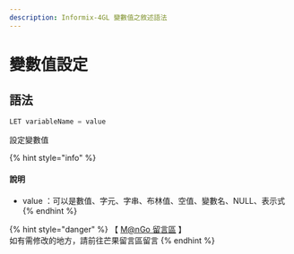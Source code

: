 ```yaml
---
description: Informix-4GL 變數值之敘述語法
---
```


# 變數值設定

## 語法

```objectivec
LET variableName = value
```

設定變數值

{% hint style="info" %}
#### 說明

* value ：可以是數值、字元、字串、布林值、空值、變數名、NULL、表示式
{% endhint %}

{% hint style="danger" %}
【 [M@nGo 留言區](https://give0714.pixnet.net/blog/post/45996817-informix-4gl-%E8%AE%8A%E6%95%B8%E5%80%BC%E8%A8%AD%E5%AE%9A) 】\
如有需修改的地方，請前往芒果留言區留言
{% endhint %}
